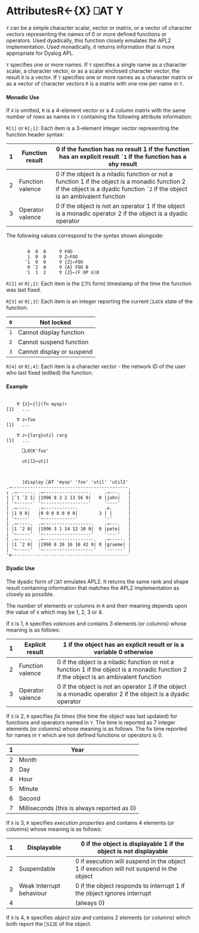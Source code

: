 




<h1 class="heading"><span class="name">Attributes</span><span class="command">R←{X} ⎕AT Y</span></h1>

`Y` can be a simple character scalar, vector or matrix, or a vector of character vectors representing the names of 0 or more defined functions or operators. Used dyadically, this function closely emulates the APL2 implementation. Used monadically, it returns information that is more appropriate for Dyalog APL.


`Y` specifies one or more names. If `Y` specifies a single name as a character scalar, a character vector, or as a scalar enclosed character vector, the result `R` is a vector. If `Y` specifies one or more names as a character matrix or as a vector of character vectors `R` is a matrix with one row per name in `Y`.



#### Monadic Use


If `X` is omitted, `R` is a 4-element vector or a 4 column matrix with the same number of rows as names in `Y` containing the following attribute information:


`R[1]` or `R[;1]`: Each item is a 3-element integer vector representing the function header syntax:

| 1 | Function result | 0 if the function has no result 1 if the function has an explicit result `¯1` if the function has a shy result |
| --- | --- | ---  |
| 2 | Function valence | 0 if the object is a niladic function or not a function 1 if the object is a monadic function 2 if the object is a dyadic function `¯2` if the object is an ambivalent 				function |
| 3 | Operator valence | 0 if the object is not an operator 1 if the object is a monadic operator 2 if the object is a dyadic operator |




The following values correspond to the syntax shown alongside:
```apl

        0  0  0     ∇ FOO
        1  0  0     ∇ Z←FOO
       ¯1  0  0     ∇ {Z}←FOO
        0 ¯2  0     ∇ {A} FOO B
       ¯1  1  2     ∇ {Z}←(F OP G)B
```



`R[2]` or `R[;2]`: Each item is the (`⎕TS` form) timestamp of the time the function was last fixed.



`R[3]` or `R[;3]`: Each item is an integer reporting the current `⎕LOCK` state of the function:

| `0` | Not locked |
| --- | ---  |
| `1` | Cannot display function |
| `2` | Cannot suspend function |
| `3` | Cannot display or suspend |



`R[4]` or `R[;4]`: Each item is a character vector - the network ID of the user who last fixed (edited) the function.

#### Example
```apl

    ∇ {z}←{l}(fn myop)r
[1]   ...

    ∇ z←foo
[1]   ...

    ∇ z←{larg}util rarg
[1]   ...

      ⎕LOCK'foo'

      util2←util
```
```apl


      ]display ⎕AT 'myop' 'foo' 'util' 'util2'
.→--------------------------------------------.
↓ .→------. .→-----------------.     .→---.   |
| |¯1 ¯2 1| |1996 8 2 2 13 56 0|   0 |john|   |
| '~------' '~-----------------'     '----'   |
| .→----.   .→------------.          .⊖.      |
| |1 0 0|   |0 0 0 0 0 0 0|        3 | |      |
| '~----'   '~------------'          '-'      |
| .→-----.  .→------------------.    .→---.   |
| |1 ¯2 0|  |1996 3 1 14 12 10 0|  0 |pete|   |
| '~-----'  '~------------------'    '----'   |
| .→-----.  .→-------------------.   .→-----. |
| |1 ¯2 0|  |1998 8 26 16 16 42 0| 0 |graeme| |
| '~-----'  '~-------------------'   '------' |
'∊--------------------------------------------'
```


#### Dyadic Use


The dyadic form of `⎕AT` emulates APL2. It returns the same rank and shape result containing information that matches the APL2 implementation as closely as possible.


The number of elements or columns in `R` and their meaning depends upon the value of `X` which may be 1, 2, 3 or 4.




If `X` is 1, `R` specifies *valences* and contains 3 elements (or columns) whose meaning is as follows:

| 1 | Explicit result | 1 if the object has an explicit result or is a variable 0 otherwise |
| --- | --- | ---  |
| 2 | Function valence | 0 if the object is a niladic function or not a function 1 if the object is a monadic function 2 if the object is an ambivalent function |
| 3 | Operator valence | 0 if the object is not an operator 1 if the object is a monadic operator 2 if the object is a dyadic operator |




If `X` is 2, `R` specifies *fix times* (the time the object was last updated) for functions and operators named in `Y`. The time is reported as 7 integer elements (or columns) whose meaning is as follows. The fix time reported for names in `Y` which are not defined functions or operators is 0.

| 1 | Year |
| --- | ---  |
| 2 | Month |
| 3 | Day |
| 4 | Hour |
| 5 | Minute |
| 6 | Second |
| 7 | Milliseconds (this is always reported as 0) |




If `X` is 3, `R` specifies *execution properties* and contains 4 elements (or columns) whose meaning is as follows:

| 1 | Displayable | 0 if the object is displayable 1 if the object is not displayable |
| --- | --- | ---  |
| 2 | Suspendable | 0 if execution will suspend in the object 1 if execution will not suspend in the object |
| 3 | Weak Interrupt behaviour | 0 if the object responds to interrupt 1 if the object ignores interrupt |
| 4 |  | (always 0) |



If `X` is 4, `R` specifies *object size* and contains 2 elements (or columns) which both report the `⎕SIZE` of the object.


